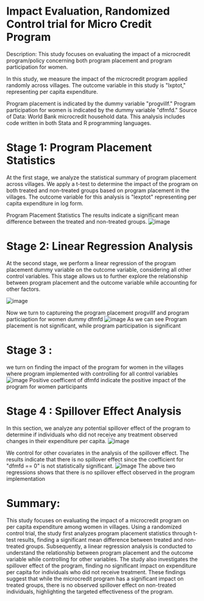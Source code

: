 # Impact Evaluation, Randomized Control trial for Micro Credit Program
Description: This study focuses on evaluating the impact of a microcredit program/policy concerning both program placement and program participation for women.

In this study, we measure the impact of the microcredit program applied randomly across villages. The outcome variable in this study is "lxptot," representing per capita expenditure.

Program placement is indicated by the dummy variable "progvillf."
Program participation for women is indicated by the dummy variable "dfmfd."
Source of Data: World Bank microcredit household data. This analysis includes code written in both Stata and R programming languages.

# Stage 1: Program Placement Statistics
At the first stage, we analyze the statistical summary of program placement across villages. We apply a t-test to determine the impact of the program on both treated and non-treated groups based on program placement in the villages. The outcome variable for this analysis is "lexptot" representing per capita expenditure in log form.

Program Placement Statistics
The results indicate a significant mean difference between the treated and non-treated groups.
![image](https://github.com/mshirzad414/Impact-Evaluation-Micro-Credit-Program/assets/140922484/8de4b926-fd7e-4607-9eee-23497d12a4c1)

# Stage 2: Linear Regression Analysis
At the second stage, we perform a linear regression of the program placement dummy variable on the outcome variable, considering all other control variables. This stage allows us to further explore the relationship between program placement and the outcome variable while accounting for other factors. 

![image](https://github.com/mshirzad414/Impact-Evaluation-Micro-Credit-Program/assets/140922484/5799eb48-9fd9-48a2-831e-e783a0ad7fb0)

Now we turn to captureing the program placement progvillf and program particiaption for women dummy dfmfd 
![image](https://github.com/mshirzad414/Impact-Evaluation-Micro-Credit-Program/assets/140922484/40671f56-3ed5-45ce-88b7-0ea7f6d49a19)
As we can see Program placement is not significant, while program participation is significant

# Stage 3 :
we turn on finding the impact of the program for women in the villages where program implemented with controlling for all control variables
![image](https://github.com/mshirzad414/Impact-Evaluation-Micro-Credit-Program/assets/140922484/aeff1c72-84e1-45e7-847b-70041bccc589)
Positive coefficent of dfmfd indicate the positive impact of the program for women participants

# Stage 4 : Spillover Effect Analysis
In this section, we analyze any potential spillover effect of the program to determine if individuals who did not receive any treatment observed changes in their expenditure per capita.
![image](https://github.com/mshirzad414/Impact-Evaluation-Micro-Credit-Program/assets/140922484/ddf68e54-fe43-45df-97fd-aa35d9b3effc)

We control for other covariates in the analysis of the spillover effect. The results indicate that there is no spillover effect since the coefficient for "dfmfd == 0" is not statistically significant.
![image](https://github.com/mshirzad414/Impact-Evaluation-Micro-Credit-Program/assets/140922484/b53532a4-f285-41bd-a291-9a6c741b310a)
The above two regressions shows that there is no spillover effect observed in the program implementation

# Summary: 

This study focuses on evaluating the impact of a microcredit program on per capita expenditure among women in villages. Using a randomized control trial, the study first analyzes program placement statistics through t-test results, finding a significant mean difference between treated and non-treated groups. Subsequently, a linear regression analysis is conducted to understand the relationship between program placement and the outcome variable while controlling for other variables. The study also investigates the spillover effect of the program, finding no significant impact on expenditure per capita for individuals who did not receive treatment. These findings suggest that while the microcredit program has a significant impact on treated groups, there is no observed spillover effect on non-treated individuals, highlighting the targeted effectiveness of the program.
